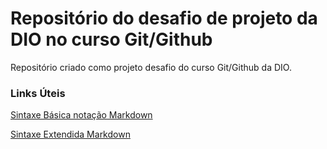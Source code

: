 # Repositório do desafio de projeto da DIO no curso Git/Github

Repositório criado como projeto desafio do curso Git/Github da DIO.


### Links Úteis

[Sintaxe Básica notação Markdown](https://www.markdownguide.org/basic-syntax/)

[Sintaxe Extendida Markdown](https://www.markdownguide.org/extended-syntax/)
